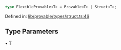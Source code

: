 ```ts
type FlexibleProvable<T> = Provable<T> | Struct<T>;
```

Defined in: [lib/provable/types/struct.ts:46](https://github.com/o1-labs/o1js/blob/89b7d1522af805d6d4c45a96d7a9cbc29a457aec/src/lib/provable/types/struct.ts#L46)

## Type Parameters

• **T**
